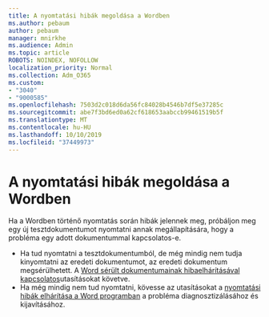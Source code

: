 ```yaml
---
title: A nyomtatási hibák megoldása a Wordben
ms.author: pebaum
author: pebaum
manager: mnirkhe
ms.audience: Admin
ms.topic: article
ROBOTS: NOINDEX, NOFOLLOW
localization_priority: Normal
ms.collection: Adm_O365
ms.custom:
- "3040"
- "9000585"
ms.openlocfilehash: 7503d2c018d6da56fc84028b4546b7df5e37285c
ms.sourcegitcommit: abe7f3bd6ed0a62cf618653aabccb99461519b5f
ms.translationtype: MT
ms.contentlocale: hu-HU
ms.lasthandoff: 10/10/2019
ms.locfileid: "37449973"
---
```

# <a name="resolving-print-failures-in-word"></a>A nyomtatási hibák megoldása a Wordben

Ha a Wordben történő nyomtatás során hibák jelennek meg, próbáljon meg egy új tesztdokumentumot nyomtatni annak megállapítására, hogy a probléma egy adott dokumentummal kapcsolatos-e.

- Ha tud nyomtatni a tesztdokumentumból, de még mindig nem tudja kinyomtatni az eredeti dokumentumot, az eredeti dokumentum megsérülhetett. A [Word sérült dokumentumainak hibaelhárításával kapcsolatos](https://docs.microsoft.com/office/troubleshoot/word/damaged-documents-in-word#update-microsoft-office-and-windows)utasításokat követve.
- Ha még mindig nem tud nyomtatni, kövesse az utasításokat a [nyomtatási hibák elhárítása a Word programban](https://docs.microsoft.com/office/troubleshoot/word/print-failures-in-word) a probléma diagnosztizálásához és kijavításához.